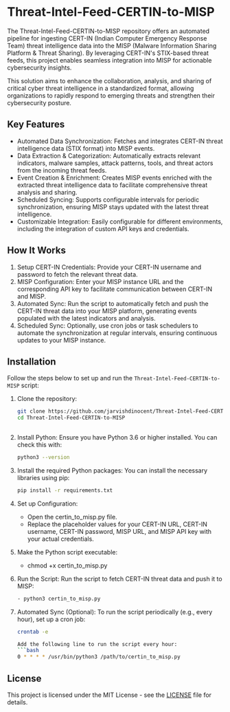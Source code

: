 # Threat-Intel-Feed-CERTIN-to-MISP

The Threat-Intel-Feed-CERTIN-to-MISP repository offers an automated pipeline for ingesting CERT-IN (Indian Computer Emergency Response Team) threat intelligence data into the MISP (Malware Information Sharing Platform & Threat Sharing). By leveraging CERT-IN's STIX-based threat feeds, this project enables seamless integration into MISP for actionable cybersecurity insights. 

This solution aims to enhance the collaboration, analysis, and sharing of critical cyber threat intelligence in a standardized format, allowing organizations to rapidly respond to emerging threats and strengthen their cybersecurity posture.

## Key Features
- Automated Data Synchronization: Fetches and integrates CERT-IN threat intelligence data (STIX format) into MISP events.
- Data Extraction & Categorization: Automatically extracts relevant indicators, malware samples, attack patterns, tools, and threat actors from the incoming threat feeds.
- Event Creation & Enrichment: Creates MISP events enriched with the extracted threat intelligence data to facilitate comprehensive threat analysis and sharing.
- Scheduled Syncing: Supports configurable intervals for periodic synchronization, ensuring MISP stays updated with the latest threat intelligence.
- Customizable Integration: Easily configurable for different environments, including the integration of custom API keys and credentials.

## How It Works
1. Setup CERT-IN Credentials: Provide your CERT-IN username and password to fetch the relevant threat data.
2. MISP Configuration: Enter your MISP instance URL and the corresponding API key to facilitate communication between CERT-IN and MISP.
3. Automated Sync: Run the script to automatically fetch and push the CERT-IN threat data into your MISP platform, generating events populated with the latest indicators and analysis.
4. Scheduled Sync: Optionally, use cron jobs or task schedulers to automate the synchronization at regular intervals, ensuring continuous updates to your MISP instance.

## Installation

Follow the steps below to set up and run the `Threat-Intel-Feed-CERTIN-to-MISP` script:

1. Clone the repository:
   ```bash
   git clone https://github.com/jarvishdinocent/Threat-Intel-Feed-CERTIN-to-MISP.git
   cd Threat-Intel-Feed-CERTIN-to-MISP
  

2. Install Python:
   Ensure you have Python 3.6 or higher installed. You can check this with:
   ```bash
   python3 --version
   

3. Install the required Python packages:
   You can install the necessary libraries using pip:
   ```bash
   pip install -r requirements.txt


4. Set up Configuration:
   - Open the certin_to_misp.py file.
   - Replace the placeholder values for your CERT-IN URL, CERT-IN username, CERT-IN password, MISP URL, and MISP API key with your actual credentials.

5. Make the Python script executable:
   - chmod +x certin_to_misp.py

5. Run the Script:
   Run the script to fetch CERT-IN threat data and push it to MISP:
   ```bash
   - python3 certin_to_misp.py
   

6. Automated Sync (Optional):
   To run the script periodically (e.g., every hour), set up a cron job:
   ```bash
   crontab -e
   
   Add the following line to run the script every hour:
   ```bash
   0 * * * * /usr/bin/python3 /path/to/certin_to_misp.py
   

## License
This project is licensed under the MIT License - see the [LICENSE](LICENSE) file for details.

